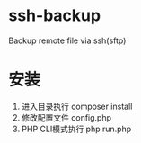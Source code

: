 # ssh-backup
Backup remote file via ssh(sftp)
# 安装
1. 进入目录执行 composer install
2. 修改配置文件 config.php
3. PHP CLI模式执行 php run.php
